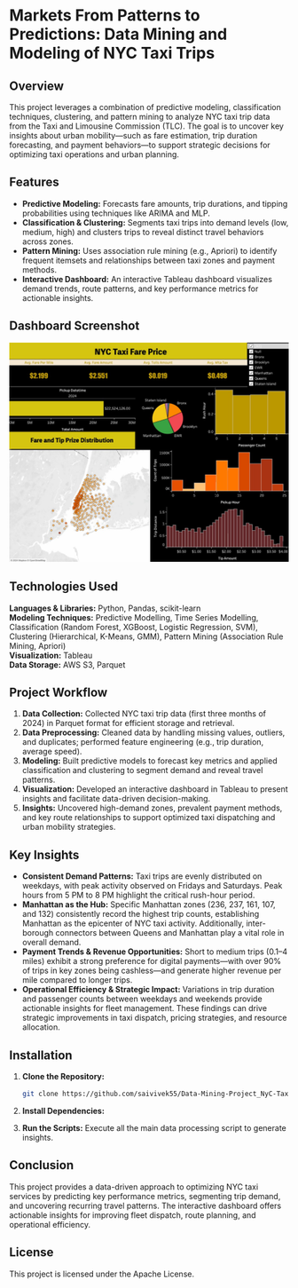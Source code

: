 # Markets From Patterns to Predictions: Data Mining and Modeling of NYC Taxi Trips

## Overview
This project leverages a combination of predictive modeling, classification techniques, clustering, and pattern mining to analyze NYC taxi trip data from the Taxi and Limousine Commission (TLC). The goal is to uncover key insights about urban mobility—such as fare estimation, trip duration forecasting, and payment behaviors—to support strategic decisions for optimizing taxi operations and urban planning.

## Features
- **Predictive Modeling:** Forecasts fare amounts, trip durations, and tipping probabilities using techniques like ARIMA and MLP.
- **Classification & Clustering:** Segments taxi trips into demand levels (low, medium, high) and clusters trips to reveal distinct travel behaviors across zones.
- **Pattern Mining:** Uses association rule mining (e.g., Apriori) to identify frequent itemsets and relationships between taxi zones and payment methods.
- **Interactive Dashboard:** An interactive Tableau dashboard visualizes demand trends, route patterns, and key performance metrics for actionable insights.

## Dashboard Screenshot
![Dashboard Screenshot](NYC_Taxi.jpg)

## Technologies Used
**Languages & Libraries:** Python, Pandas, scikit-learn  
**Modeling Techniques:** Predictive Modelling, Time Series Modelling, Classification (Random Forest, XGBoost, Logistic Regression, SVM), Clustering (Hierarchical, K-Means, GMM), Pattern Mining (Association Rule Mining, Apriori)  
**Visualization:** Tableau  
**Data Storage:** AWS S3, Parquet

## Project Workflow
1. **Data Collection:** Collected NYC taxi trip data (first three months of 2024) in Parquet format for efficient storage and retrieval.
2. **Data Preprocessing:** Cleaned data by handling missing values, outliers, and duplicates; performed feature engineering (e.g., trip duration, average speed).
3. **Modeling:** Built predictive models to forecast key metrics and applied classification and clustering to segment demand and reveal travel patterns.
4. **Visualization:** Developed an interactive dashboard in Tableau to present insights and facilitate data-driven decision-making.
5. **Insights:** Uncovered high-demand zones, prevalent payment methods, and key route relationships to support optimized taxi dispatching and urban mobility strategies.

## Key Insights
- **Consistent Demand Patterns:** Taxi trips are evenly distributed on weekdays, with peak activity observed on Fridays and Saturdays. Peak hours from 5 PM to 8 PM highlight the critical rush-hour period.
- **Manhattan as the Hub:** Specific Manhattan zones (236, 237, 161, 107, and 132) consistently record the highest trip counts, establishing Manhattan as the epicenter of NYC taxi activity. Additionally, inter-borough connectors between Queens and Manhattan play a vital role in overall demand.
- **Payment Trends & Revenue Opportunities:** Short to medium trips (0.1–4 miles) exhibit a strong preference for digital payments—with over 90% of trips in key zones being cashless—and generate higher revenue per mile compared to longer trips.
- **Operational Efficiency & Strategic Impact:** Variations in trip duration and passenger counts between weekdays and weekends provide actionable insights for fleet management. These findings can drive strategic improvements in taxi dispatch, pricing strategies, and resource allocation.

## Installation
1. **Clone the Repository:**
   ```bash
   git clone https://github.com/saivivek55/Data-Mining-Project_NyC-Taxi.git

2. **Install Dependencies:**

3. **Run the Scripts:** Execute all the main data processing script to generate insights.

## Conclusion
This project provides a data-driven approach to optimizing NYC taxi services by predicting key performance metrics, segmenting trip demand, and uncovering recurring travel patterns. The interactive dashboard offers actionable insights for improving fleet dispatch, route planning, and operational efficiency.

## License
This project is licensed under the Apache License.
